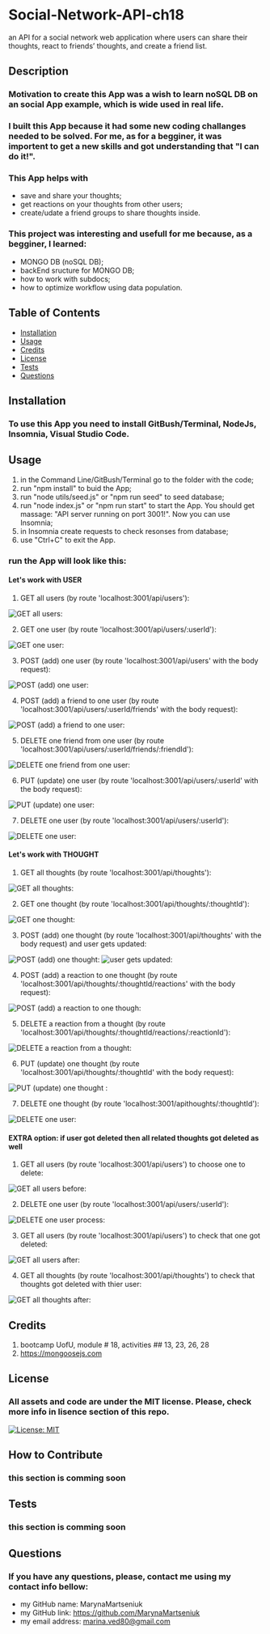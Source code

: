 # Social-Network-API-ch18
 an API for a social network web application where users can share their thoughts, react to friends’ thoughts, and create a friend list.

## Description
### Motivation to create this App was a wish to learn noSQL DB on an social App example, which is wide used in real life.
### I built this App because it had some new coding challanges needed to be solved. For me, as for a begginer, it was importent to get a new skills and got understanding that "I can do it!".
### This App helps with 
- save and share your thoughts;
- get reactions on your thoughts from other users;
- create/udate a friend groups to share thoughts inside.
  
### This project was interesting and usefull for me because, as a begginer, I learned:
- MONGO DB (noSQL DB);
- backEnd sructure for MONGO DB;
- how to work with subdocs;
- how to optimize workflow using data population.

## Table of Contents

- [Installation](#installation)
- [Usage](#usage)
- [Credits](#credits)
- [License](#license)
- [Tests](#tests)
- [Questions](#questions)

## Installation
### To use this App you need to install GitBush/Terminal, NodeJs, Insomnia, Visual Studio Code.

## Usage
1. in the Command Line/GitBush/Terminal go to the folder with the code;
2. run "npm install" to buid the App;
3. run "node utils/seed.js" or "npm run seed" to seed database;
4. run "node index.js" or "npm run start" to start the App. You should get massage: "API server running on port 3001!". Now you can use Insomnia;
5. in Insomnia create requests to check resonses from database;
6. use "Ctrl+C" to exit the App.

### run the App will look like this:
#### Let's work with USER
1. GET all users (by route 'localhost:3001/api/users'):
   
![GET all users:](https://github.com/MarynaMartseniuk/Social-Network-API-ch18/blob/main/utils/images/usersGET.jpg)

2. GET one user (by route 'localhost:3001/api/users/:userId'):
   
![GET one user:](https://github.com/MarynaMartseniuk/Social-Network-API-ch18/blob/main/utils/images/oneUserGET.jpg)

3. POST (add) one user (by route 'localhost:3001/api/users' with the body request):
   
![POST (add) one user:](https://github.com/MarynaMartseniuk/Social-Network-API-ch18/blob/main/utils/images/userPOST.jpg)

4. POST (add) a friend to one user (by route 'localhost:3001/api/users/:userId/friends' with the body request):
   
![POST (add) a friend to one user:](https://github.com/MarynaMartseniuk/Social-Network-API-ch18/blob/main/utils/images/friendPOST.jpg)
    
5.  DELETE one friend from one user (by route 'localhost:3001/api/users/:userId/friends/:friendId'):
    
![DELETE one friend from one user:](https://github.com/MarynaMartseniuk/Social-Network-API-ch18/blob/main/utils/images/friendDELETE.jpg)

6. PUT (update) one user (by route 'localhost:3001/api/users/:userId' with the body request):
   
![PUT (update) one user:](https://github.com/MarynaMartseniuk/Social-Network-API-ch18/blob/main/utils/images/userPUT.jpg)

7. DELETE one user (by route 'localhost:3001/api/users/:userId'):
    
![DELETE one user:](https://github.com/MarynaMartseniuk/Social-Network-API-ch18/blob/main/utils/images/userDELETE.jpg)

#### Let's work with THOUGHT
1. GET all thoughts (by route 'localhost:3001/api/thoughts'):
   
![GET all thoughts:](https://github.com/MarynaMartseniuk/Social-Network-API-ch18/blob/main/utils/images/thoughtsGET.jpg)

2. GET one thought (by route 'localhost:3001/api/thoughts/:thoughtId'):
   
![GET one thought:]()

3. POST (add) one thought (by route 'localhost:3001/api/thoughts' with the body request) and user gets updated:
   
![POST (add) one thought:](https://github.com/MarynaMartseniuk/Social-Network-API-ch18/blob/main/utils/images/thoughtPOST.jpg)
![user gets updated:](https://github.com/MarynaMartseniuk/Social-Network-API-ch18/blob/main/utils/images/thoughtPOST-user.jpg)

4. POST (add) a reaction to one thought (by route 'localhost:3001/api/thoughts/:thoughtId/reactions' with the body request):
   
![POST (add) a reaction to one though:](https://github.com/MarynaMartseniuk/Social-Network-API-ch18/blob/main/utils/images/reactionPOST.jpg)
    
5.  DELETE a reaction from a thought (by route 'localhost:3001/api/thoughts/:thoughtId/reactions/:reactionId'):
    
![DELETE a reaction from a thought:](https://github.com/MarynaMartseniuk/Social-Network-API-ch18/blob/main/utils/images/reactionDELETE.jpg)

6. PUT (update) one thought (by route 'localhost:3001/api/thoughts/:thoughtId' with the body request):
   
![PUT (update) one thought :](https://github.com/MarynaMartseniuk/Social-Network-API-ch18/blob/main/utils/images/thoughtPUT.jpg)

7. DELETE one thought (by route 'localhost:3001/apithoughts/:thoughtId'):
    
![DELETE one user:](https://github.com/MarynaMartseniuk/Social-Network-API-ch18/blob/main/utils/images/thoughtDELETE.jpg)

#### EXTRA option: if user got deleted then all related thoughts got deleted as well
1. GET all users (by route 'localhost:3001/api/users') to choose one to delete:
   
![GET all users before:](https://github.com/MarynaMartseniuk/Social-Network-API-ch18/blob/main/utils/images/DELuserDELthoughts_before.jpg)

2. DELETE one user (by route 'localhost:3001/api/users/:userId'):
   
![DELETE one user process:](https://github.com/MarynaMartseniuk/Social-Network-API-ch18/blob/main/utils/images/DELuserDELthoughts_userDEL.jpg)

3. GET all users (by route 'localhost:3001/api/users') to check that one got deleted:
   
![GET all users after:](https://github.com/MarynaMartseniuk/Social-Network-API-ch18/blob/main/utils/images/DELuserDELthoughts_afterUser.jpg)

4. GET all thoughts (by route 'localhost:3001/api/thoughts') to check that thoughts got deleted with thier user:
   
![GET all thoughts after:](https://github.com/MarynaMartseniuk/Social-Network-API-ch18/blob/main/utils/images/DELuserDELthoughts_afterThoughts.jpg)
    
## Credits
1. bootcamp UofU, module # 18, activities ## 13, 23, 26, 28
2. https://mongoosejs.com

## License
### All assets and code are under the MIT license. Please, check more info in lisence section of this repo.
[![License: MIT](https://img.shields.io/badge/License-MIT-yellow.svg)](https://opensource.org/licenses/MIT)

## How to Contribute
### this section is comming soon

## Tests
### this section is comming soon

## Questions
### If you have any questions, please, contact me using my contact info bellow:
- my GitHub name: MarynaMartseniuk
- my GitHub link: https://github.com/MarynaMartseniuk
- my email address: marina.ved80@gmail.com
